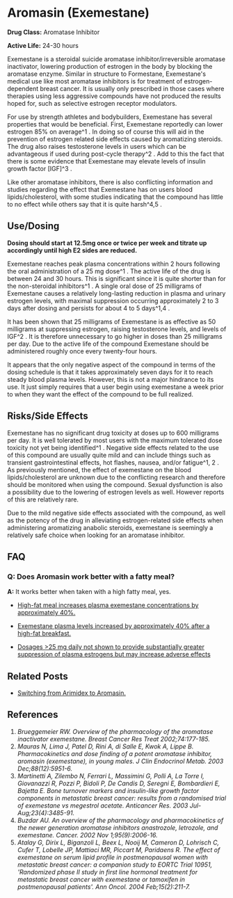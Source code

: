 # Aromasin (Exemestane)

**Drug Class:** Aromatase Inhibitor 

**Active Life:** 24-30 hours

Exemestane is a steroidal suicide aromatase inhibitor/irreversible aromatase inactivator, lowering production of estrogen in the body by blocking the aromatase enzyme. Similar in structure to Formestane, Exemestane's medical use like most aromatase inhibitors is for treatment of estrogen-dependent breast cancer. It is usually only prescribed in those cases where therapies using less aggressive compounds have not produced the results hoped for, such as selective estrogen receptor modulators. 

For use by strength athletes and bodybuilders, Exemestane has several properties that would be beneficial. First, Exemestane reportedly can lower estrogen 85% on average^1 . In doing so of course this will aid in the prevention of estrogen related side effects caused by aromatizing steroids. The drug also raises testosterone levels in users which can be advantageous if used during post-cycle therapy^2 . Add to this the fact that there is some evidence that Exemestane may elevate levels of insulin growth factor [IGF]^3 . 

Like other aromatase inhibitors, there is also conflicting information and studies regarding the effect that Exemestane has on users blood lipids/cholesterol, with some studies indicating that the compound has little to no effect while others say that it is quite harsh^4,5 . 

## Use/Dosing

**Dosing should start at 12.5mg once or twice per week and titrate up accordingly until high E2 sides are reduced.**

Exemestane reaches peak plasma concentrations within 2 hours following the oral administration of a 25 mg dose^1 . The active life of the drug is between 24 and 30 hours. This is significant since it is quite shorter than for the non-steroidal inhibitors^1 . A single oral dose of 25 milligrams of Exemestane causes a relatively long-lasting reduction in plasma and urinary estrogen levels, with maximal suppression occurring approximately 2 to 3 days after dosing and persists for about 4 to 5 days^1,4 .

It has been shown that 25 milligrams of Exemestane is as effective as 50 milligrams at suppressing estrogen, raising testosterone levels, and levels of IGF^2 . It is therefore unnecessary to go higher in doses than 25 milligrams per day. Due to the active life of the compound Exemestane should be administered roughly once every twenty-four hours. 

It appears that the only negative aspect of the compound in terms of the dosing schedule is that it takes approximately seven days for it to reach steady blood plasma levels. However, this is not a major hindrance to its use. It just simply requires that a user begin using exemestane a week prior to when they want the effect of the compound to be full realized. 

## Risks/Side Effects

Exemestane has no significant drug toxicity at doses up to 600 milligrams per day. It is well tolerated by most users with the maximum tolerated dose toxicity not yet being identified^1 . Negative side effects related to the use of this compound are usually quite mild and can include things such as transient gastrointestinal effects, hot flashes, nausea, and/or fatigue^1, 2 . As previously mentioned, the effect of exemestane on the blood lipids/cholesterol are unknown due to the conflicting research and therefore should be monitored when using the compound. Sexual dysfunction is also a possibility due to the lowering of estrogen levels as well. However reports of this are relatively rare.

Due to the mild negative side effects associated with the compound, as well as the potency of the drug in alleviating estrogen-related side effects when administering aromatizing anabolic steroids, exemestane is seemingly a relatively safe choice when looking for an aromatase inhibitor. 

## FAQ

### Q: Does Aromasin work better with a fatty meal?

**A:** It works better when taken with a high fatty meal, yes.

* [High-fat meal increases plasma exemestane concentrations by approximately 40%.](http://www.drugs.com/monograph/aromasin.html)

* [Exemestane plasma levels increased by approximately 40% after a high-fat breakfast.](http://labeling.pfizer.com/showlabeling.aspx?id=523)

* [Dosages >25 mg daily not shown to provide substantially greater suppression of plasma estrogens but may increase adverse effects](http://www.drugs.com/monograph/aromasin.html)

## Related Posts

* [Switching from Arimidex to Aromasin.](/r/steroids/comments/24zbha/making_a_switch_from_arimidex_to_aromasin_how/)

## References

1. *Brueggemeier RW. Overview of the pharmacology of the aromatase inactivator exemestane. Breast Cancer Res Treat 2002;74:177-185.*
2. *Mauras N, Lima J, Patel D, Rini A, di Salle E, Kwok A, Lippe B. Pharmacokinetics and dose finding of a potent aromatase inhibitor, aromasin (exemestane), in young males. J Clin Endocrinol Metab. 2003 Dec;88(12):5951-6.*
3. *Martinetti A, Zilembo N, Ferrari L, Massimini G, Polli A, La Torre I, Giovanazzi R, Pozzi P, Bidoli P, De Candis D, Seregni E, Bombardieri E, Bajetta E. Bone turnover markers and insulin-like growth factor components in metastatic breast cancer: results from a randomised trial of exemestane vs megestrol acetate. Anticancer Res. 2003 Jul-Aug;23(4):3485-91.*
4. *Buzdar AU. An overview of the pharmacology and pharmacokinetics of the newer generation aromatase inhibitors anastrozole, letrozole, and exemestane. Cancer. 2002 Nov 1;95(9):2006-16.*
5. *Atalay G, Dirix L, Biganzoli L, Beex L, Nooij M, Cameron D, Lohrisch C, Cufer T, Lobelle JP, Mattiaci MR, Piccart M, Paridaens R. The effect of exemestane on serum lipid profile in postmenopausal women with metastatic breast cancer: a companion study to EORTC Trial 10951, 'Randomized phase II study in first line hormonal treatment for metastatic breast cancer with exemestane or tamoxifen in postmenopausal patients'. Ann Oncol. 2004 Feb;15(2):211-7.*